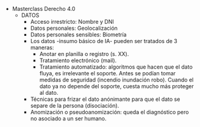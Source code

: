 - Masterclass Derecho 4.0
    - DATOS
        - Acceso irrestricto: Nombre y DNI
        - Datos personales: Geolocalización
        - Datos personales sensibles: Biometría
        - Los datos -insumo básico de IA- pueden ser tratados de 3 maneras:
            - Anotar en planilla o registro (s. XX).
            - Tratamiento electrónico (mail).
            - Tratamiento automatizado: algoritmos que hacen que el dato fluya, es irrelevante el soporte. Antes se podían tomar medidas de seguridad (incendio inundación robo). Cuando el dato ya no depende del soporte, cuesta mucho más proteger al dato. 
        - Técnicas para frizar el dato anónimante para que el dato se separe de la persona (disociación).
        - Anomización o pseudoanomización: queda el diagnóstico pero no asociado a un ser humano. 
